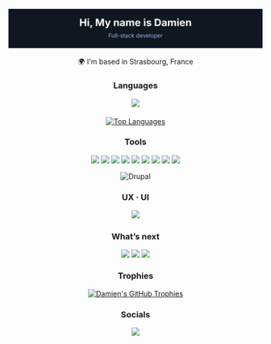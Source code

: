 <p align="center">
  <img src="./header.svg" alt="Hi, my name is Damien" />
</p>

<p align="center"> 
  🌍 I'm based in Strasbourg, France
</p>

<h3 align="center">Languages</h3>

<p align="center">
  <a href="https://skillicons.dev">
    <img src="https://skillicons.dev/icons?i=php,html,css,js" />
  </a> 
  <br><br>
  <a href="https://github.com/Dambpfl">
    <img src="https://github-readme-stats.vercel.app/api/top-langs/?username=Dambpfl&langs_count=10&layout=compact&title_color=3382ed&text_color=ffffff&icon_color=f97316&bg_color=1c1917&hide_border=true&locale=en&custom_title=Top%20Languages" alt="Top Languages" />
  </a>
</p>

<h3 align="center">Tools</h3>

<p align="center"> 
  <a href="https://skillicons.dev"><img src="https://skillicons.dev/icons?i=vscode" /></a>
  <a href="https://skillicons.dev"><img src="https://skillicons.dev/icons?i=symfony" /></a>
  <a href="https://skillicons.dev"><img src="https://skillicons.dev/icons?i=bootstrap" /></a>
  <a href="https://skillicons.dev"><img src="https://skillicons.dev/icons?i=mysql" /></a>
  <a href="https://skillicons.dev"><img src="https://skillicons.dev/icons?i=webpack" /></a>
  <a href="https://skillicons.dev"><img src="https://skillicons.dev/icons?i=windows" /></a>
  <a href="https://skillicons.dev"><img src="https://skillicons.dev/icons?i=postman" /></a>
  <a href="https://skillicons.dev"><img src="https://skillicons.dev/icons?i=git" /></a>
  <a href="https://skillicons.dev"><img src="https://skillicons.dev/icons?i=vercel" /></a>
</p>

<p align="center">
  <img src="https://img.shields.io/badge/Drupal-0077C0?style=for-the-badge&logo=drupal&logoColor=white" alt="Drupal" />
</p>

<h3 align="center">UX · UI</h3>

<p align="center"> 
  <a href="https://skillicons.dev"><img src="https://skillicons.dev/icons?i=figma" /></a>
</p>

<h3 align="center">What’s next</h3>

<p align="center"> 
  <img src="https://skillicons.dev/icons?i=docker" />
  <img src="https://skillicons.dev/icons?i=flutter" />
  <img src="https://skillicons.dev/icons?i=dart" />
</p>

<h3 align="center">Trophies</h3>

<p align="center">
  <a href="https://github.com/Dambpfl">
    <img src="https://github-profile-trophy.vercel.app/?username=Dambpfl&theme=darkhub&row=1&column=4&margin-w=15&margin-h=15" alt="Damien's GitHub Trophies" />
  </a>
</p>

<h3 align="center">Socials</h3>

<p align="center"> 
  <a href="https://www.linkedin.com/in/damien-boenapfel/">
    <img src="https://skillicons.dev/icons?i=linkedin" />
  </a>
</p>
